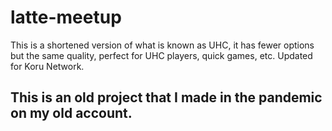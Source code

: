 # latte-meetup
This is a shortened version of what is known as UHC, it has fewer options but the same quality, perfect for UHC players, quick games, etc.  Updated for Koru Network.

## This is an old project that I made in the pandemic on my old account.
